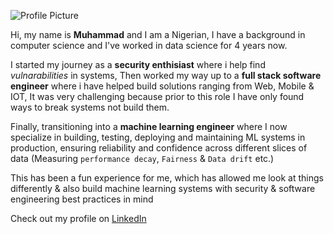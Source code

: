![Profile Picture](https://media-exp1.licdn.com/dms/image/C4E03AQErP7ZPnR7nlA/profile-displayphoto-shrink_800_800/0/1637173929540?e=1646870400&v=beta&t=MnSA6mflZwbL9mwCOh_Ij1lTtA2KdYKRbOgRv3QkKtA)


Hi, my name is **Muhammad** and I am a Nigerian, I have a background in computer science and I've worked in data science for 4 years now.

I started my journey as a **security enthisiast** where i help find _vulnarabilities_ in systems,
Then worked my way up to a **full stack software engineer** where i have helped build solutions ranging from Web, Mobile & IOT,
It was very challenging because prior to this role I have only found ways to break systems not build them.

Finally, transitioning into a **machine learning engineer** where I now specialize in building, testing, deploying and maintaining ML systems in production,
ensuring reliability and confidence across different slices of data (Measuring `performance decay`, `Fairness` & `Data drift` etc.)

This has been a fun experience for me, which has allowed me look at things differently
& also build machine learning systems with security & software engineering best practices in mind

Check out my profile on [LinkedIn](https://www.linkedin.com/in/muhammad-dauda/)
